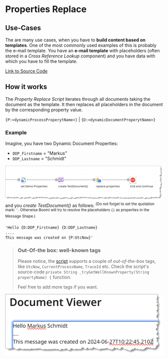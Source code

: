 # Properties Replace

## Use-Cases

The are many use cases, when you have to **build content based on templates**. One of the most commonly used examples of this is probably the e-mail template. You have an **e-mail template** with placeholders (often stored in a *Cross Reference Lookup* component) and you have data with which you have to fill the template.

[Link to Source Code](MyScripts/src/processScript/propertiesReplace/psgpropertiesReplace.groovy)

## How it works

The *Property Replace Script* iterates through all documents taking the document as the template. It then replaces all placeholders in the document by the corresponding property value.

`{P:<dynamicProcessProperytName>}` | `{D:<dynamicDocumentProperytName>}`

### Example

Imagine, you have two Dynamic Document Properties: 

* `DDP_Firstname` = "Markus"
* `DDP_Lastname` = "Schmidt"

![image-20240627121455716](assets/image-20240627121455716.png)and you *create TestDocument()* as follows:
<sup>(Do not forget to set the quotation mark: `'`. Otherwise Boomi will try to resolve the placeholders `{}` as properties in the Message Shape.)</sup>

```
'Hello {D:DDP_Firstname} {D:DDP_Lastname}
....
This message was created on {P:UtcNow}'
```

> ### Out-Of-the box: well-known tags
>
> Please notice, the [script](MyScripts/src/processScript/propertiesReplace/psgpropertiesReplace.groovy) supports a couple of *out-of-the-box* tags, like `UtcNow`, `CurrentProcessName`, `TraceId` etc. Check the script's source-code `private String _tryGetWellKnownProperty(String propertyName) {` function. 
>
> Feel free to add more tags if you want.

![image-20240627122539826](assets/image-20240627122539826.png)
